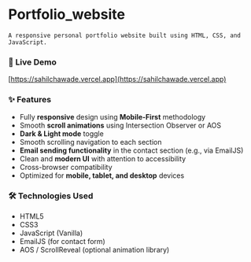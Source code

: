 # Portfolio_website
    A responsive personal portfolio website built using HTML, CSS, and JavaScript.

### 🔗 Live Demo
[https://sahilchawade.vercel.app](https://sahilchawade.vercel.app)
    
### ✨ Features

- Fully **responsive** design using **Mobile-First** methodology  
- Smooth **scroll animations** using Intersection Observer or AOS  
- **Dark & Light mode** toggle  
- Smooth scrolling navigation to each section  
- **Email sending functionality** in the contact section (e.g., via EmailJS)  
- Clean and **modern UI** with attention to accessibility  
- Cross-browser compatibility  
- Optimized for **mobile, tablet, and desktop** devices  

### 🛠️ Technologies Used

- HTML5  
- CSS3  
- JavaScript (Vanilla)  
- EmailJS (for contact form)  
- AOS / ScrollReveal (optional animation library)  
